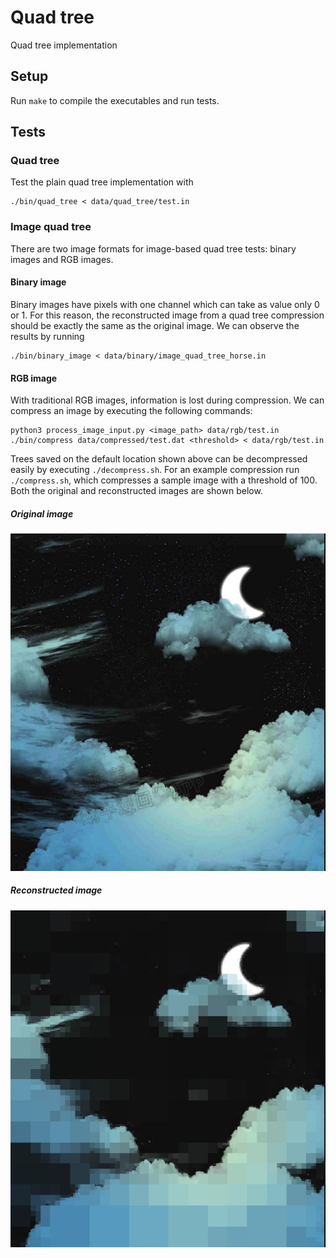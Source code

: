 # Quad tree

Quad tree implementation

## Setup

Run `make` to compile the executables and run tests.

## Tests

### Quad tree

Test the plain quad tree implementation with

```
./bin/quad_tree < data/quad_tree/test.in
```

### Image quad tree

There are two image formats for image-based quad tree tests: binary images and RGB images.

#### Binary image

Binary images have pixels with one channel which can take as value only 0 or 1. For this reason, the reconstructed image from a quad tree compression should be exactly the same as the original image. We can observe the results by running

```
./bin/binary_image < data/binary/image_quad_tree_horse.in
```

#### RGB image

With traditional RGB images, information is lost during compression. We can compress an image by executing the following commands:

```
python3 process_image_input.py <image_path> data/rgb/test.in
./bin/compress data/compressed/test.dat <threshold> < data/rgb/test.in
```
Trees saved on the default location shown above can be decompressed easily by executing `./decompress.sh`. For an example compression run `./compress.sh`, which compresses a sample image with a threshold of 100. Both the original and reconstructed images are shown below.

##### Original image

![Original image](data/image/input.png)

##### Reconstructed image

![Reconstructed image](data/image/result.png)
